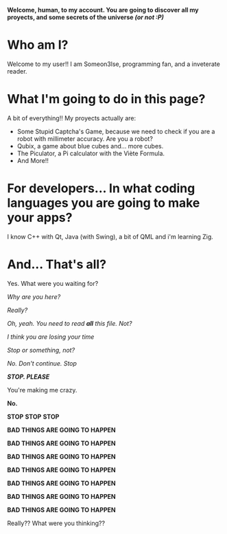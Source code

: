 **Welcome, human, to my account. You are going to discover all my proyects, and some secrets of the universe _(or not :P)_**

# Who am I?

Welcome to my user!!
I am Someon3lse, programming fan, and a inveterate reader. 

# What I'm going to do in this page?

A bit of everything!!
My proyects actually are:
+ Some Stupid Captcha's Game, because we need to check if you are a robot with millimeter accuracy. Are you a robot?
+ Qubix, a game about blue cubes and... more cubes.
+ The Piculator, a Pi calculator with the Viète Formula.
+ And More!!
  
# For developers... In what coding languages you are going to make your apps?

I know C++ with Qt, Java (with Swing), a bit of QML and i'm learning Zig.

# And... That's all?

Yes. What were you waiting for?


































































_Why are you here?_





































































_Really?_





































































_Oh, yeah. You need to read **all** this file. Not?_

































































































































_I think you are losing your time_











































































































































_Stop or something, not?_

























































































_No. Don't continue. Stop_





































































_**STOP. PLEASE**_



















































































































































































































































































































































You're making me crazy.















































































































































































































































































































































































































































































































































































































































































































































































































































































































































































































































































































































































































































































































































































































































































































































































































































































































































































































































































































































































































































































__No.__























































































































































































































































































































































































































































































































































































































































































































































































































































































































































































































































































































































































































































































































































































































































































































































































































































































































































































































































































































































































































































































































































































































































































































































































































































































































































































































































































































































































































































































































































































































































































































**STOP**
**STOP**
**STOP**





























































































































































































































































































































































































































































































































































































































































































































































































































































































































































































































































































































































































































































































































































































































































































































































































































































































































































































































































































































































































































































































































































































































































































































































































































































































































































































































































































































































































































































































































































































































































































































































































































































































































































































































































































































































































































































































































































































































































































































































































































































































































































**BAD THINGS ARE GOING TO HAPPEN**























































































































































































































































































































































































































































































































































































































































































































































































































































































































































































































































































































































































































































































































































































































































































































































































































































































































































































































































































































































































































































































































































































































































































































































































































































































































































































































































































































































































































































































































































































































































































































































































































































































































































































































































































































































































































































































































































































































































































































































































































































































































































































































































































































































































































































































































































































































































































































































































































































































































**BAD THINGS ARE GOING TO HAPPEN**
























































































































































































































































































































































































































































































































































































































































































































































































































































































































































































































































































































































































































































































































































































































































































































































































































































































































































































































































































































































































































































































































































































































































































































































































































































































































































































































































































































































































































































































































































































































































































































































































































































































































































































































































































































































































































































































































































































































































































































































































































































































































































































































































































































































































































































































































































































































































































































































































































































































































**BAD THINGS ARE GOING TO HAPPEN**
























































































































































































































































































































































































































































































































































































































































































































































































































































































































































































































































































































































































































































































































































































































































































































































































































































































































































































































































































































































































































































































































































































































































































































































































































































































































































































































































































































































































































































































































































































































































































































































































































































































































































































































































































































































































































































































































































































































































































































































































































































































































































































































































































































































































































































































































































































































































































































































































































































































































**BAD THINGS ARE GOING TO HAPPEN**
























































































































































































































































































































































































































































































































































































































































































































































































































































































































































































































































































































































































































































































































































































































































































































































































































































































































































































































































































































































































































































































































































































































































































































































































































































































































































































































































































































































































































































































































































































































































































































































































































































































































































































































































































































































































































































































































































































































































































































































































































































































































































































































































































































































































































































































































































































































































































































































































































































































































**BAD THINGS ARE GOING TO HAPPEN**
























































































































































































































































































































































































































































































































































































































































































































































































































































































































































































































































































































































































































































































































































































































































































































































































































































































































































































































































































































































































































































































































































































































































































































































































































































































































































































































































































































































































































































































































































































































































































































































































































































































































































































































































































































































































































































































































































































































































































































































































































































































































































































































































































































































































































































































































































































































































































































































































































































































































**BAD THINGS ARE GOING TO HAPPEN**
























































































































































































































































































































































































































































































































































































































































































































































































































































































































































































































































































































































































































































































































































































































































































































































































































































































































































































































































































































































































































































































































































































































































































































































































































































































































































































































































































































































































































































































































































































































































































































































































































































































































































































































































































































































































































































































































































































































































































































































































































































































































































































































































































































































































































































































































































































































































































































































































































































































































**BAD THINGS ARE GOING TO HAPPEN**


























































































































































































































































































































































































































































































































































































































































































































































































































































































































































































































































































































































































































































































































































































































































































































































































































































































Really??
What were you thinking??
